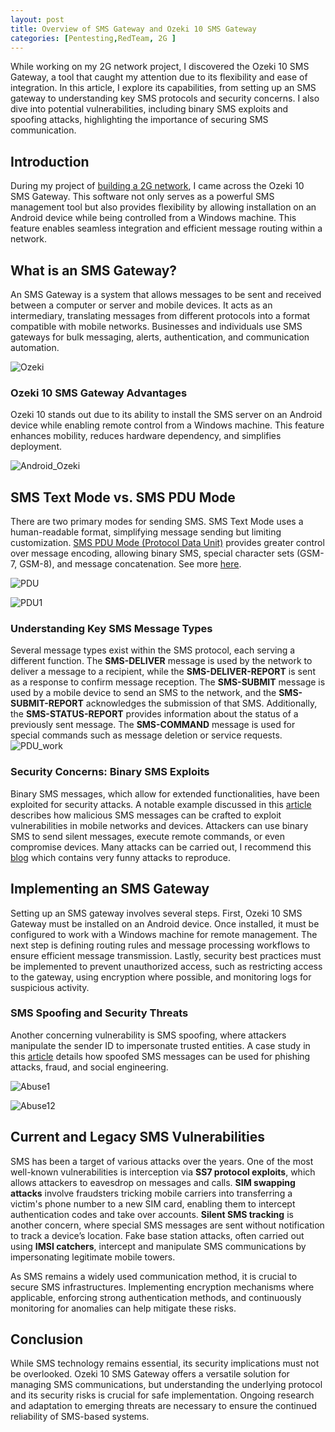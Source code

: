 ```yaml
---
layout: post
title: Overview of SMS Gateway and Ozeki 10 SMS Gateway
categories: [Pentesting,RedTeam, 2G ]
---
```


While working on my 2G network project, I discovered the Ozeki 10 SMS Gateway, a tool that caught my attention due to its flexibility and ease of integration. In this article, I explore its capabilities, from setting up an SMS gateway to understanding key SMS protocols and security concerns. I also dive into potential vulnerabilities, including binary SMS exploits and spoofing attacks, highlighting the importance of securing SMS communication.


## Introduction  

During my project of [building a 2G network](2G-Network.md), I came across the Ozeki 10 SMS Gateway. This software not only serves as a powerful SMS management tool but also provides flexibility by allowing installation on an Android device while being controlled from a Windows machine. This feature enables seamless integration and efficient message routing within a network.

## What is an SMS Gateway?

An SMS Gateway is a system that allows messages to be sent and received between a computer or server and mobile devices. It acts as an intermediary, translating messages from different protocols into a format compatible with mobile networks. Businesses and individuals use SMS gateways for bulk messaging, alerts, authentication, and communication automation.

![Ozeki](DATA/ozeki.png)

### Ozeki 10 SMS Gateway Advantages

Ozeki 10 stands out due to its ability to install the SMS server on an Android device while enabling remote control from a Windows machine. This feature enhances mobility, reduces hardware dependency, and simplifies deployment.

![Android_Ozeki](DATA/IMG_8549.jpg)

## SMS Text Mode vs. SMS PDU Mode

There are two primary modes for sending SMS. SMS Text Mode uses a human-readable format, simplifying message sending but limiting customization. [SMS PDU Mode (Protocol Data Unit)](https://www.diafaan.com/sms-tutorials/gsm-modem-tutorial/online-sms-pdu-decoder/) provides greater control over message encoding, allowing binary SMS, special character sets (GSM-7, GSM-8), and message concatenation. See more [here](https://ozeki-sms-gateway.com/p_313-sms-protocol-explained.html).

![PDU](DATA/pdu.png)

![PDU1](DATA/pdu1.png)

### Understanding Key SMS Message Types

Several message types exist within the SMS protocol, each serving a different function. The **SMS-DELIVER** message is used by the network to deliver a message to a recipient, while the **SMS-DELIVER-REPORT** is sent as a response to confirm message reception. The **SMS-SUBMIT** message is used by a mobile device to send an SMS to the network, and the **SMS-SUBMIT-REPORT** acknowledges the submission of that SMS. Additionally, the **SMS-STATUS-REPORT** provides information about the status of a previously sent message. The **SMS-COMMAND** message is used for special commands such as message deletion or service requests.
![PDU_work](DATA/pdu3.png)

### Security Concerns: Binary SMS Exploits

Binary SMS messages, which allow for extended functionalities, have been exploited for security attacks. A notable example discussed in this [article](https://www.securitynewspaper.com/2016/07/27/binary-sms-old-backdoor-new-thing/) describes how malicious SMS messages can be crafted to exploit vulnerabilities in mobile networks and devices. Attackers can use binary SMS to send silent messages, execute remote commands, or even compromise devices. Many attacks can be carried out, I recommend this [blog](https://akaki.io/2022/transmission_and_detection_of_silent_sms_in_android) which contains very funny attacks to reproduce.

## Implementing an SMS Gateway

Setting up an SMS gateway involves several steps. First, Ozeki 10 SMS Gateway must be installed on an Android device. Once installed, it must be configured to work with a Windows machine for remote management. The next step is defining routing rules and message processing workflows to ensure efficient message transmission. Lastly, security best practices must be implemented to prevent unauthorized access, such as restricting access to the gateway, using encryption where possible, and monitoring logs for suspicious activity.

### SMS Spoofing and Security Threats

Another concerning vulnerability is SMS spoofing, where attackers manipulate the sender ID to impersonate trusted entities. A case study in this [article](https://akaki.io/2022/analysis_and_reproduction_of_spoofed_sms-deliver) details how spoofed SMS messages can be used for phishing attacks, fraud, and social engineering.

![Abuse1](DATA/PDU_ozeki1.png)


![Abuse12](DATA/pdu_ozeki.png)

## Current and Legacy SMS Vulnerabilities

SMS has been a target of various attacks over the years. One of the most well-known vulnerabilities is interception via **SS7 protocol exploits**, which allows attackers to eavesdrop on messages and calls. **SIM swapping attacks** involve fraudsters tricking mobile carriers into transferring a victim's phone number to a new SIM card, enabling them to intercept authentication codes and take over accounts. **Silent SMS tracking** is another concern, where special SMS messages are sent without notification to track a device’s location. Fake base station attacks, often carried out using **IMSI catchers**, intercept and manipulate SMS communications by impersonating legitimate mobile towers.

As SMS remains a widely used communication method, it is crucial to secure SMS infrastructures. Implementing encryption mechanisms where applicable, enforcing strong authentication methods, and continuously monitoring for anomalies can help mitigate these risks.

## Conclusion

While SMS technology remains essential, its security implications must not be overlooked. Ozeki 10 SMS Gateway offers a versatile solution for managing SMS communications, but understanding the underlying protocol and its security risks is crucial for safe implementation. Ongoing research and adaptation to emerging threats are necessary to ensure the continued reliability of SMS-based systems.

